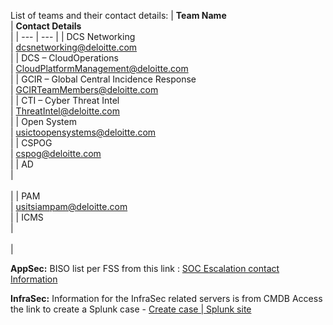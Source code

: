       
List of teams and their contact details:
| **Team Name**<br> | **Contact Details**<br> |
| --- | --- |
| DCS Networking<br> | [dcsnetworking@deloitte.com](mailto:dcsnetworking@deloitte.com)<br> |
| DCS – CloudOperations<br> | [CloudPlatformManagement@deloitte.com](mailto:CloudPlatformManagement@deloitte.com)<br> |
| GCIR – Global Central Incidence Response<br> | [GCIRTeamMembers@deloitte.com](mailto:GCIRTeamMembers@deloitte.com)<br> |
| CTI – Cyber Threat Intel<br> | [ThreatIntel@deloitte.com](mailto:ThreatIntel@deloitte.com)<br> |
| Open System<br> | [usictoopensystems@deloitte.com](mailto:usictoopensystems@deloitte.com)<br> |
| CSPOG<br> | [cspog@deloitte.com](mailto:cspog@deloitte.com)<br> |
| AD<br> | <br><br> |
| PAM<br> | [usitsiampam@deloitte.com](mailto:usitsiampam@deloitte.com)<br> |
| ICMS<br> | <br><br> |

**AppSec:** BISO list per FSS from this link : [SOC Escalation contact Information](https://amersplunk.atrame.deloitte.com/en-US/app/SOC_Escalation/security_contact_information)

**InfraSec:** Information for the InfraSec related servers is from CMDB
Access the link to create a Splunk case - [Create case | Splunk site](https://splunk.my.site.com/customer/s/need-help/create-case)